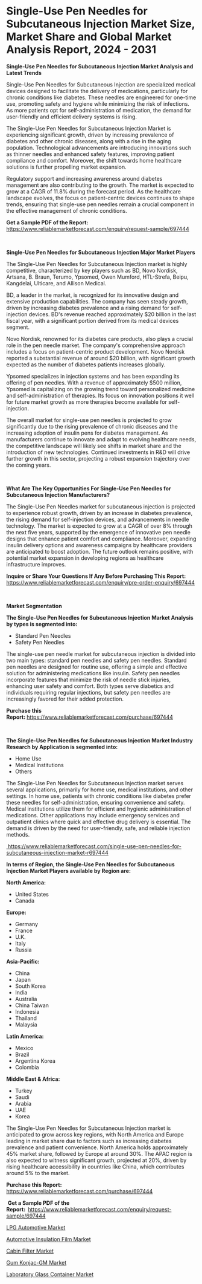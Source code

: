 <p><h1>Single-Use Pen Needles for Subcutaneous Injection Market Size, Market Share and Global Market Analysis Report, 2024 - 2031</h1></p><p><strong>Single-Use Pen Needles for Subcutaneous Injection Market Analysis and Latest Trends</strong></p>
<p><p>Single-Use Pen Needles for Subcutaneous Injection are specialized medical devices designed to facilitate the delivery of medications, particularly for chronic conditions like diabetes. These needles are engineered for one-time use, promoting safety and hygiene while minimizing the risk of infections. As more patients opt for self-administration of medication, the demand for user-friendly and efficient delivery systems is rising.</p><p>The Single-Use Pen Needles for Subcutaneous Injection Market is experiencing significant growth, driven by increasing prevalence of diabetes and other chronic diseases, along with a rise in the aging population. Technological advancements are introducing innovations such as thinner needles and enhanced safety features, improving patient compliance and comfort. Moreover, the shift towards home healthcare solutions is further propelling market expansion. </p><p>Regulatory support and increasing awareness around diabetes management are also contributing to the growth. The market is expected to grow at a CAGR of 11.8% during the forecast period. As the healthcare landscape evolves, the focus on patient-centric devices continues to shape trends, ensuring that single-use pen needles remain a crucial component in the effective management of chronic conditions.</p></p>
<p><strong>Get a Sample PDF of the Report:&nbsp;</strong> <a href="https://www.reliablemarketforecast.com/enquiry/request-sample/697444?utm_campaign=1842&utm_medium=2&utm_source=Github&utm_content=ia&utm_term=10122024&utm_id=single-use-pen-needles-for-subcutaneous-injection">https://www.reliablemarketforecast.com/enquiry/request-sample/697444</a></p>
<p>&nbsp;</p>
<p><strong>Single-Use Pen Needles for Subcutaneous Injection Major Market Players</strong></p>
<p><p>The Single-Use Pen Needles for Subcutaneous Injection market is highly competitive, characterized by key players such as BD, Novo Nordisk, Artsana, B. Braun, Terumo, Ypsomed, Owen Mumford, HTL-Strefa, Beipu, Kangdelai, Ulticare, and Allison Medical.</p><p>BD, a leader in the market, is recognized for its innovative design and extensive production capabilities. The company has seen steady growth, driven by increasing diabetes prevalence and a rising demand for self-injection devices. BD's revenue reached approximately $20 billion in the last fiscal year, with a significant portion derived from its medical devices segment.</p><p>Novo Nordisk, renowned for its diabetes care products, also plays a crucial role in the pen needle market. The company's comprehensive approach includes a focus on patient-centric product development. Novo Nordisk reported a substantial revenue of around $20 billion, with significant growth expected as the number of diabetes patients increases globally.</p><p>Ypsomed specializes in injection systems and has been expanding its offering of pen needles. With a revenue of approximately $500 million, Ypsomed is capitalizing on the growing trend toward personalized medicine and self-administration of therapies. Its focus on innovation positions it well for future market growth as more therapies become available for self-injection.</p><p>The overall market for single-use pen needles is projected to grow significantly due to the rising prevalence of chronic diseases and the increasing adoption of insulin pens for diabetes management. As manufacturers continue to innovate and adapt to evolving healthcare needs, the competitive landscape will likely see shifts in market share and the introduction of new technologies. Continued investments in R&D will drive further growth in this sector, projecting a robust expansion trajectory over the coming years.</p></p>
<p>&nbsp;</p>
<p><strong>What Are The Key Opportunities For Single-Use Pen Needles for Subcutaneous Injection Manufacturers?</strong></p>
<p><p>The Single-Use Pen Needles market for subcutaneous injection is projected to experience robust growth, driven by an increase in diabetes prevalence, the rising demand for self-injection devices, and advancements in needle technology. The market is expected to grow at a CAGR of over 8% through the next five years, supported by the emergence of innovative pen needle designs that enhance patient comfort and compliance. Moreover, expanding insulin delivery options and awareness campaigns by healthcare providers are anticipated to boost adoption. The future outlook remains positive, with potential market expansion in developing regions as healthcare infrastructure improves.</p></p>
<p><strong>Inquire or Share Your Questions If Any Before Purchasing This Report:</strong> <a href="https://www.reliablemarketforecast.com/enquiry/pre-order-enquiry/697444?utm_campaign=1842&utm_medium=2&utm_source=Github&utm_content=ia&utm_term=10122024&utm_id=single-use-pen-needles-for-subcutaneous-injection">https://www.reliablemarketforecast.com/enquiry/pre-order-enquiry/697444</a></p>
<p>&nbsp;</p>
<p><strong>Market Segmentation</strong></p>
<p><strong>The Single-Use Pen Needles for Subcutaneous Injection Market Analysis by types is segmented into:</strong></p>
<p><ul><li>Standard Pen Needles</li><li>Safety Pen Needles</li></ul></p>
<p><p>The single-use pen needle market for subcutaneous injection is divided into two main types: standard pen needles and safety pen needles. Standard pen needles are designed for routine use, offering a simple and effective solution for administering medications like insulin. Safety pen needles incorporate features that minimize the risk of needle stick injuries, enhancing user safety and comfort. Both types serve diabetics and individuals requiring regular injections, but safety pen needles are increasingly favored for their added protection.</p></p>
<p><strong>Purchase this Report:&nbsp;</strong><a href="https://www.reliablemarketforecast.com/purchase/697444?utm_campaign=1842&utm_medium=2&utm_source=Github&utm_content=ia&utm_term=10122024&utm_id=single-use-pen-needles-for-subcutaneous-injection">https://www.reliablemarketforecast.com/purchase/697444</a></p>
<p>&nbsp;</p>
<p><strong>The Single-Use Pen Needles for Subcutaneous Injection Market Industry Research by Application is segmented into:</strong></p>
<p><ul><li>Home Use</li><li>Medical Institutions</li><li>Others</li></ul></p>
<p><p>The Single-Use Pen Needles for Subcutaneous Injection market serves several applications, primarily for home use, medical institutions, and other settings. In home use, patients with chronic conditions like diabetes prefer these needles for self-administration, ensuring convenience and safety. Medical institutions utilize them for efficient and hygienic administration of medications. Other applications may include emergency services and outpatient clinics where quick and effective drug delivery is essential. The demand is driven by the need for user-friendly, safe, and reliable injection methods.</p></p>
<p><a href="https://www.reliablemarketforecast.com/single-use-pen-needles-for-subcutaneous-injection-market-r697444?utm_campaign=1842&utm_medium=2&utm_source=Github&utm_content=ia&utm_term=10122024&utm_id=single-use-pen-needles-for-subcutaneous-injection">&nbsp;https://www.reliablemarketforecast.com/single-use-pen-needles-for-subcutaneous-injection-market-r697444</a></p>
<p><strong>In terms of Region, the Single-Use Pen Needles for Subcutaneous Injection Market Players available by Region are:</strong></p>
<p>
    <p> <strong> North America: </strong>
        <ul>
            <li>United States</li>
            <li>Canada</li>
        </ul>
        </p> 
    <p> <strong> Europe: </strong>
        <ul>
            <li>Germany</li>
            <li>France</li>
            <li>U.K.</li>
            <li>Italy</li>
            <li>Russia</li>
        </ul>
        </p> 
    <p> <strong> Asia-Pacific: </strong>
        <ul>
            <li>China</li>
            <li>Japan</li>
            <li>South Korea</li>
            <li>India</li>
            <li>Australia</li>
            <li>China Taiwan</li>
            <li>Indonesia</li>
            <li>Thailand</li>
            <li>Malaysia</li>
        </ul>
        </p> 
    <p> <strong> Latin America: </strong>
        <ul>
            <li>Mexico</li>
            <li>Brazil</li>
            <li>Argentina Korea</li>
            <li>Colombia</li>
        </ul>
        </p> 
    <p> <strong> Middle East & Africa: </strong>
        <ul>
            <li>Turkey</li>
            <li>Saudi</li>
            <li>Arabia</li>
            <li>UAE</li>
            <li>Korea</li>
        </ul>
    </p>
    </p>
<p><p>The Single-Use Pen Needles for Subcutaneous Injection market is anticipated to grow across key regions, with North America and Europe leading in market share due to factors such as increasing diabetes prevalence and patient convenience. North America holds approximately 45% market share, followed by Europe at around 30%. The APAC region is also expected to witness significant growth, projected at 20%, driven by rising healthcare accessibility in countries like China, which contributes around 5% to the market.</p></p>
<p><strong>Purchase this Report: </strong><a href="https://www.reliablemarketforecast.com/purchase/697444?utm_campaign=1842&utm_medium=2&utm_source=Github&utm_content=ia&utm_term=10122024&utm_id=single-use-pen-needles-for-subcutaneous-injection">https://www.reliablemarketforecast.com/purchase/697444</a></p>
<p>&nbsp;<strong>Get a Sample PDF of the Report:&nbsp;&nbsp;</strong><a href="https://www.reliablemarketforecast.com/enquiry/request-sample/697444?utm_campaign=1842&utm_medium=2&utm_source=Github&utm_content=ia&utm_term=10122024&utm_id=single-use-pen-needles-for-subcutaneous-injection">https://www.reliablemarketforecast.com/enquiry/request-sample/697444</a></p>
<p><strong></strong></p>
<p><p><a href="https://www.linkedin.com/pulse/according-global-lpg-automotive-market-trends-applications-rqjec?utm_campaign=1842&utm_medium=2&utm_source=Github&utm_content=ia&utm_term=10122024&utm_id=single-use-pen-needles-for-subcutaneous-injection">LPG Automotive Market</a></p><p><a href="https://www.linkedin.com/pulse/accelerated-growth-automotive-insulation-film-market-2024-2031-gdipc?utm_campaign=1842&utm_medium=2&utm_source=Github&utm_content=ia&utm_term=10122024&utm_id=single-use-pen-needles-for-subcutaneous-injection">Automotive Insulation Film Market</a></p><p><a href="https://www.linkedin.com/pulse/global-cabin-filter-industry-analysis-share-growth-trends-forecast-gk5wc?utm_campaign=1842&utm_medium=2&utm_source=Github&utm_content=ia&utm_term=10122024&utm_id=single-use-pen-needles-for-subcutaneous-injection">Cabin Filter Market</a></p><p><a href="https://github.com/RoccoManning/Market-Research-Report-List-7/blob/main/gum-konjac-gm-market.md?utm_campaign=1842&utm_medium=2&utm_source=Github&utm_content=ia&utm_term=10122024&utm_id=single-use-pen-needles-for-subcutaneous-injection">Gum Konjac-GM Market</a></p><p><a href="https://www.linkedin.com/pulse/thorough-examination-global-laboratory-glass-container-market-g8olf?utm_campaign=1842&utm_medium=2&utm_source=Github&utm_content=ia&utm_term=10122024&utm_id=single-use-pen-needles-for-subcutaneous-injection">Laboratory Glass Container Market</a></p></p>